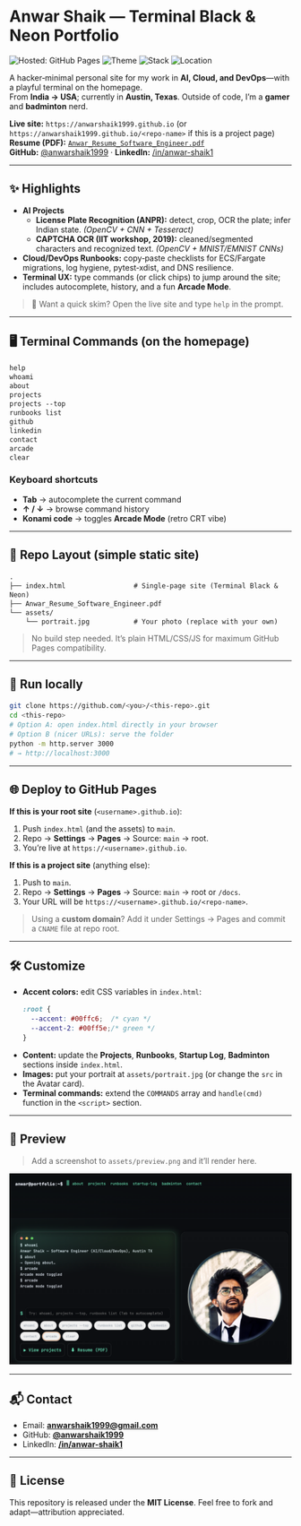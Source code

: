 # Anwar Shaik — Terminal Black & Neon Portfolio

![Hosted: GitHub Pages](https://img.shields.io/badge/Hosted-GitHub%20Pages-000?logo=github)
![Theme](https://img.shields.io/badge/Theme-Terminal%20Neon-00ffc6)
![Stack](https://img.shields.io/badge/HTML%20%2F%20CSS%20%2F%20JS-111)
![Location](https://img.shields.io/badge/Austin%2C%20TX-00ff5e)

A hacker‑minimal personal site for my work in **AI, Cloud, and DevOps**—with a playful terminal on the homepage.  
From **India → USA**; currently in **Austin, Texas**. Outside of code, I’m a **gamer** and **badminton** nerd.

**Live site:** `https://anwarshaik1999.github.io` (or `https://anwarshaik1999.github.io/<repo-name>` if this is a project page)  
**Resume (PDF):** [`Anwar_Resume_Software_Engineer.pdf`](.assets/Anwar_Resume_Software_Engineer.pdf)  
**GitHub:** [@anwarshaik1999](https://github.com/anwarshaik1999) · **LinkedIn:** [/in/anwar-shaik1](https://www.linkedin.com/in/anwar-shaik1/)

---

## ✨ Highlights

- **AI Projects**
  - **License Plate Recognition (ANPR):** detect, crop, OCR the plate; infer Indian state. *(OpenCV + CNN + Tesseract)*
  - **CAPTCHA OCR (IIT workshop, 2019):** cleaned/segmented characters and recognized text. *(OpenCV + MNIST/EMNIST CNNs)*
- **Cloud/DevOps Runbooks:** copy‑paste checklists for ECS/Fargate migrations, log hygiene, pytest‑xdist, and DNS resilience.
- **Terminal UX:** type commands (or click chips) to jump around the site; includes autocomplete, history, and a fun **Arcade Mode**.

> 🔎 Want a quick skim? Open the live site and type `help` in the prompt.

---

## 🖥 Terminal Commands (on the homepage)

```
help
whoami
about
projects
projects --top
runbooks list
github
linkedin
contact
arcade
clear
```

### Keyboard shortcuts
- **Tab** → autocomplete the current command
- **↑ / ↓** → browse command history
- **Konami code** → toggles **Arcade Mode** (retro CRT vibe)

---

## 📁 Repo Layout (simple static site)

```
.
├── index.html                 # Single-page site (Terminal Black & Neon)
├── Anwar_Resume_Software_Engineer.pdf
└── assets/
    └── portrait.jpg           # Your photo (replace with your own)
```

> No build step needed. It’s plain HTML/CSS/JS for maximum GitHub Pages compatibility.

---

## 🚀 Run locally

```bash
git clone https://github.com/<you>/<this-repo>.git
cd <this-repo>
# Option A: open index.html directly in your browser
# Option B (nicer URLs): serve the folder
python -m http.server 3000
# → http://localhost:3000
```

---

## 🌐 Deploy to GitHub Pages

**If this is your root site** (`<username>.github.io`):
1. Push `index.html` (and the assets) to `main`.
2. Repo → **Settings** → **Pages** → Source: `main` → root.
3. You’re live at `https://<username>.github.io`.

**If this is a project site** (anything else):
1. Push to `main`.
2. Repo → **Settings** → **Pages** → Source: `main` → root or `/docs`.
3. Your URL will be `https://<username>.github.io/<repo-name>`.

> Using a **custom domain**? Add it under Settings → Pages and commit a `CNAME` file at repo root.

---

## 🛠 Customize

- **Accent colors:** edit CSS variables in `index.html`:
  ```css
  :root {
    --accent: #00ffc6;  /* cyan */
    --accent-2: #00ff5e;/* green */
  }
  ```
- **Content:** update the **Projects**, **Runbooks**, **Startup Log**, **Badminton** sections inside `index.html`.
- **Images:** put your portrait at `assets/portrait.jpg` (or change the `src` in the Avatar card).
- **Terminal commands:** extend the `COMMANDS` array and `handle(cmd)` function in the `<script>` section.

---

## 📸 Preview

> Add a screenshot to `assets/preview.png` and it’ll render here.

![Preview](assets/preview.png)

---

## 📬 Contact

- Email: **anwarshaik1999@gmail.com**
- GitHub: **[@anwarshaik1999](https://github.com/anwarshaik1999)**
- LinkedIn: **[/in/anwar-shaik1](https://www.linkedin.com/in/anwar-shaik1/)**

---

## 📝 License

This repository is released under the **MIT License**. Feel free to fork and adapt—attribution appreciated.
